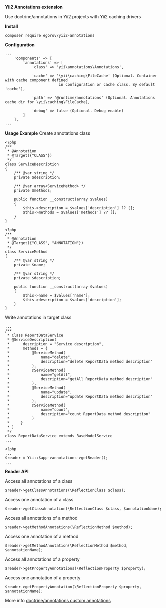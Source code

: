 **Yii2 Annotations extension**

Use doctrine/annotations in Yii2 projects with Yii2 caching drivers

**Install**
````
composer require egorov/yii2-annotations
````
**Configuration**
````
...
    'components' => [
        'annotations' => [
            'class' => 'yii\annotations\Annotations',
            
            'cache' => '\yii\caching\FileCache' (Optional. Container with cache component defined
                        in configuration or cache class. By default 'cache'),
                        
            'path' => '@runtime/annotations' (Optional. Annotations cache dir for \yii\caching\FileCache),
            
            'debug' => false (Optional. Debug enable)
        ]
    ],
...
````  

**Usage Example**
Create annotations class
````
<?php
/**
 * @Annotation
 * @Target({"CLASS"})
 */
class ServiceDescription
{
    /** @var string */
    private $description;

    /** @var array<ServiceMethod> */
    private $methods;

    public function __construct(array $values)
    {
        $this->description = $values['description'] ?? [];
        $this->methods = $values['methods'] ?? [];
    }
}
````
````
<?php
/**
 * @Annotation
 * @Target({"CLASS", "ANNOTATION"})
 */
class ServiceMethod
{
    /** @var string */
    private $name;

    /** @var string */
    private $description;

    public function __construct(array $values)
    {
        $this->name = $values['name'];
        $this->description = $values['description'];
    }
}
````
Write annotations in target class
````
...
/**
 * Class ReportDataService
 * @ServiceDescription(
 *      description = "Service description",
 *      methods = {
 *          @ServiceMethod(
 *              name="delete",
 *              description="delete ReportData method description"
 *          ),
 *          @ServiceMethod(
 *              name="getAll",
 *              description="getAll ReportData method description"
 *          ),
 *          @ServiceMethod(
 *              name="update",
 *              description="update ReportData method description"
 *          ),
 *          @ServiceMethod(
 *              name="count",
 *              description="count ReportData method description"
 *          )
 *     }
 * )
 */
class ReportDataService extends BaseModelService
...
````
````
<?php
...
$reader = Yii::$app->annotations->getReader();
...
````

**Reader API**

Access all annotations of a class
````
$reader->getClassAnnotations(\ReflectionClass $class);
````

Access one annotation of a class
````
$reader->getClassAnnotation(\ReflectionClass $class, $annotationName);
````

Access all annotations of a method
````
$reader->getMethodAnnotations(\ReflectionMethod $method);
````

Access one annotation of a method
````
$reader->getMethodAnnotation(\ReflectionMethod $method, $annotationName);
````

Access all annotations of a property
````
$reader->getPropertyAnnotations(\ReflectionProperty $property);
````

Access one annotation of a property
````
$reader->getPropertyAnnotation(\ReflectionProperty $property, $annotationName);
````

More info [doctrine/annotations custom annotations](https://www.doctrine-project.org/projects/doctrine-annotations/en/1.6/custom.html#custom-annotation-classes)